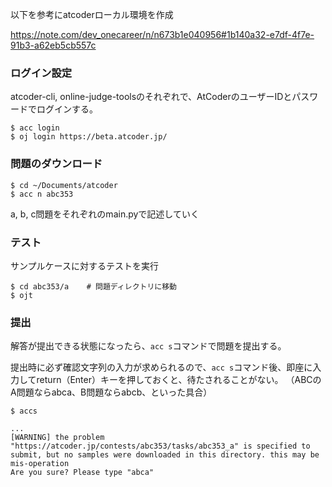 以下を参考にatcoderローカル環境を作成

https://note.com/dev_onecareer/n/n673b1e040956#1b140a32-e7df-4f7e-91b3-a62eb5cb557c

### ログイン設定
atcoder-cli, online-judge-toolsのそれぞれで、AtCoderのユーザーIDとパスワードでログインする。

```
$ acc login
$ oj login https://beta.atcoder.jp/
```

### 問題のダウンロード
```
$ cd ~/Documents/atcoder
$ acc n abc353
```

a, b, c問題をそれぞれのmain.pyで記述していく

### テスト
サンプルケースに対するテストを実行
```
$ cd abc353/a    # 問題ディレクトリに移動
$ ojt
```

### 提出
解答が提出できる状態になったら、`acc s`コマンドで問題を提出する。

提出時に必ず確認文字列の入力が求められるので、`acc s`コマンド後、即座に入力してreturn（Enter）キーを押しておくと、待たされることがない。
（ABCのA問題ならabca、B問題ならabcb、といった具合）

```
$ accs

...
[WARNING] the problem "https://atcoder.jp/contests/abc353/tasks/abc353_a" is specified to submit, but no samples were downloaded in this directory. this may be mis-operation
Are you sure? Please type "abca"
```